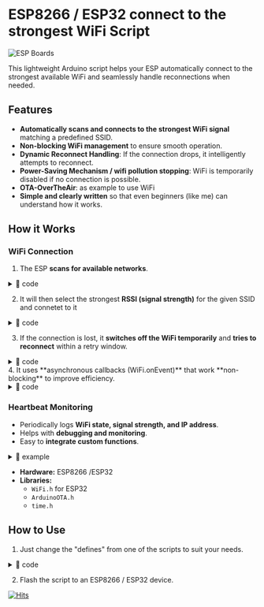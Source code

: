 # ESP8266 / ESP32 connect to the strongest WiFi  Script
![ESP Boards](https://img.shields.io/badge/Supports-ESP32%20%7C%20ESP8266-green) 


This lightweight Arduino script helps your ESP automatically connect to the strongest available WiFi and seamlessly handle reconnections when needed.

## Features

- **Automatically scans and connects to the strongest WiFi signal** matching a predefined SSID.
- **Non-blocking WiFi management** to ensure smooth operation.
- **Dynamic Reconnect Handling**: If the connection drops, it intelligently attempts to reconnect.
- **Power-Saving Mechanism / wifi pollution stopping**: WiFi is temporarily disabled if no connection is possible.
- **OTA-OverTheAir**: as example to use WiFi
- **Simple and clearly written** so that even beginners (like me) can understand how it works.

## How it Works

### WiFi Connection

1. The ESP **scans for available networks**.
<details>
<summary>📝 code</summary>
   
```
void scanWiFiNetwork() {
  Serial.println(F(""));
  Serial.printf("Start scanning for SSID %s\n", WIFI_SSID);
  WiFi.scanNetworks(true);  // WiFi.scanNetworks will return the number of networks found
}
```

</details>

   
2. It will then select the strongest **RSSI (signal strength)** for the given SSID and connetet to it
<details>
<summary>📝 code</summary>
   
```
void connectToStrongestWiFi() {
  int i_strongest = -1;
  int32_t rssi_strongest = -100;
  int16_t WiFiScanResult = WiFi.scanComplete();
  Serial.println(F(""));
  if (WiFiScanResult < 0) {
    Serial.println(F("No networks found!"));
  } else {
    Serial.printf("%d networks found:\n", WiFiScanResult);
    for (int i = 0; i < WiFiScanResult; ++i) {
      Serial.printf("%d: BSSID: %s  %2ddBm, %3d%%  %9s  %s\n",
                    i,
                    WiFi.BSSIDstr(i).c_str(),
                    WiFi.RSSI(i),
                    constrain(2 * (WiFi.RSSI(i) + 100), 0, 100),
                    (WiFi.encryptionType(i) == WIFI_AUTH_OPEN) ? "open" : "encrypted",
                    WiFi.SSID(i).c_str());
      if (strcmp(WIFI_SSID, WiFi.SSID(i).c_str()) == 0 && (WiFi.RSSI(i)) > rssi_strongest) {
        rssi_strongest = WiFi.RSSI(i);
        i_strongest = i;
      }
    }
  }

  if (i_strongest > -1) {
    Serial.printf("Connecting to strongest WiFi signal at No. %d. \n", i_strongest);
    WiFi.begin(WIFI_SSID, WIFI_PASSWORD, 0, WiFi.BSSID(i_strongest));
  } else {
    Serial.printf("No network with SSID %s found!\n", WIFI_SSID);
  }
}
```

</details>

3. If the connection is lost, it **switches off the WiFi temporarily** and **tries to reconnect** within a retry window.
<details>
<summary>📝 code</summary>
   
```
void handelWiFi() {
  if (WiFiconnected && WiFi.localIP() == IPAddress(0, 0, 0, 0)) {
    WiFiconnected = false;
    Serial.println(F("............................WiFi Disconnected"));
  }


  if (!WiFiconnected && !WiFiOff && WiFiconnecting_count == 0) {
    Serial.println(F("Switching WiFi Off, no WiFi available"));
    WiFi.disconnect(true);
    WiFi.mode(WIFI_OFF);
    delay(1);
    WiFiOff = true;
    WiFiOff_count = WIFIOFF_COUNT_VALUE;
  }

  if (WiFiOff) {
    --WiFiOff_count;
  }

  if (WiFiOff && WiFiOff_count == 0) {
    Serial.println(F("Try to reconnect"));
    WiFi.mode(WIFI_STA);
    scanWiFiNetwork();
    WiFiOff = false;
    WiFiconnecting_count = WIFICONNECTING_COUNT_VALUE;
  }

  if (WiFiscandone) {  // WiFiscandone kommt über WiFiEvent
    connectToStrongestWiFi();
    WiFi.scanDelete();
    WiFiscandone = false;
  }

  if (!WiFiconnected && WiFiconnecting_count > 0) {
    --WiFiconnecting_count;
  }
}
```

</details>
4.  It uses **asynchronous callbacks (WiFi.onEvent)** that work **non-blocking** to improve efficiency.
<details>
<summary>📝 code</summary>

```
WiFi.onEvent(onWifiConnect, WiFiEvent_t::ARDUINO_EVENT_WIFI_STA_GOT_IP);
// WiFi.onEvent(onWifiDisconnect, WiFiEvent_t::ARDUINO_EVENT_WIFI_STA_DISCONNECTED); /does not work propper with ESP32
WiFi.onEvent(onWifiScandone, WiFiEvent_t::ARDUINO_EVENT_WIFI_SCAN_DONE);
```

</details>
 



   
### Heartbeat Monitoring

- Periodically logs **WiFi state, signal strength, and IP address**.
- Helps with **debugging and monitoring**.
- Easy to **integrate custom functions**.
<details>
<summary>📝 example</summary>

```
Start scanning for SSID Test
Scanning WiFi......
15 networks found:
0: BSSID: 00:11:6B:74:94:61  -77dBm,  46%  encrypted  Test
1: BSSID: 80:1F:02:AE:43:D8  -93dBm,  14%  encrypted  Test
2: BSSID: 80:1F:02:AE:41:48  -78dBm,  44%  encrypted  Test
3: BSSID: 80:1F:02:36:31:98  -80dBm,  40%  encrypted  Test
4: BSSID: 9C:A2:F4:63:65:60  -45dBm, 100%  encrypted  PG-WLAN
5: BSSID: 06:0B:BD:5A:DB:5D  -17dBm, 100%  encrypted  Test
6: BSSID: 00:11:6B:74:94:2B  -91dBm,  18%  encrypted  Test
7: BSSID: 80:1F:02:36:3A:98  -63dBm,  74%  encrypted  Test
8: BSSID: 00:11:6B:74:94:79  -82dBm,  36%  encrypted  der-hotspot
9: BSSID: 80:1F:02:36:31:C8  -71dBm,  58%  encrypted  Test
10: BSSID: 32:E5:EE:AD:C4:E4  -88dBm,  24%  encrypted  AndroidAP
11: BSSID: 80:1F:02:36:39:E0  -86dBm,  28%  encrypted  Test
12: BSSID: 80:1F:02:AE:41:30  -80dBm,  40%  encrypted  Test
13: BSSID: 80:1F:02:AE:43:F0  -81dBm,  38%  encrypted  Test
14: BSSID: 00:11:6B:74:94:55  -80dBm,  40%  encrypted  Test
Connecting to strongest WiFi signal at No. 5. 
Connecting WiFi....................................WiFi Connected
.192.168.206.105
WiFiconnected: 1 
WiFi-OFF: 0 
WiFi-OFF_count: 0 
WiFi-Connecting_count: 0 
Local IP:  192.168.206.105 
WiFi-RSSI:  -22 
Measurement_count: 59 
Unix-Time: 6 
___________________________
WiFiconnected: 1 
WiFi-OFF: 0 
WiFi-OFF_count: 0 
WiFi-Connecting_count: 0 
Local IP:  192.168.206.105 
WiFi-RSSI:  -24 
Measurement_count: 58 
Unix-Time: 1738189502 
___________________________
WiFiconnected: 1 
WiFi-OFF: 0 
WiFi-OFF_count: 0 
WiFi-Connecting_count: 0 
Local IP:  192.168.206.105 
WiFi-RSSI:  -23 
Measurement_count: 57 
Unix-Time: 1738189503 
___________________________
```
</details>

- **Hardware:** ESP8266 /ESP32
- **Libraries:**
  - `WiFi.h` for ESP32
  - `ArduinoOTA.h`
  - `time.h`

## How to Use

1. Just change the "defines" from one of the scripts to suit your needs.
<details>
<summary>📝 code</summary>
   
```
//=======Defines

#define WIFI_SSID "Test"
#define WIFI_PASSWORD "Password1"
#define WIFIOFF_COUNT_VALUE 90         // Counter for how long WiFi remains off before attempting a reconnection
#define WIFICONNECTING_COUNT_VALUE 10  // Counter for how long WiFi should attempt to connect before being disabled again
#define OTAHOSTNAME "ESP32-WiFi"
#define WiFiHOSTNAME "Test-ESP32"

#define MEASUREMENT_COUNT_VALUE 60    // Multiplier for Heartbeat
#define HEARTBEATINTERVAL_VALUE 1000  // Milliseconds for a Heartbeat
```

</details>

2. Flash the script to an ESP8266 / ESP32 device.

[![Hits](https://hits.seeyoufarm.com/api/count/incr/badge.svg?url=https%3A%2F%2Fgithub.com%2Fpeff74%2FESP_connect_to_strongest_WiFi%2F&count_bg=%2379C83D&title_bg=%23555555&icon=&icon_color=%23E7E7E7&title=hits&edge_flat=false)](https://hits.seeyoufarm.com)

